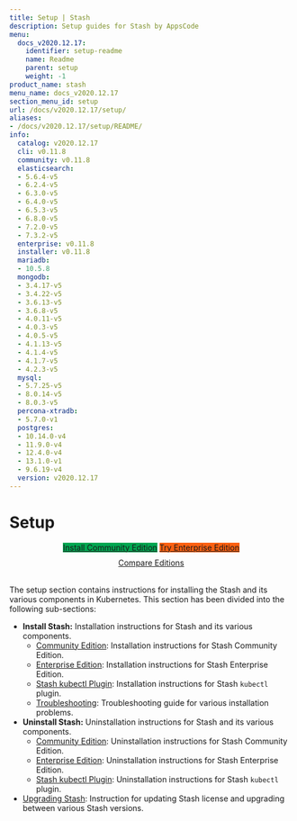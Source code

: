 ```yaml
---
title: Setup | Stash
description: Setup guides for Stash by AppsCode
menu:
  docs_v2020.12.17:
    identifier: setup-readme
    name: Readme
    parent: setup
    weight: -1
product_name: stash
menu_name: docs_v2020.12.17
section_menu_id: setup
url: /docs/v2020.12.17/setup/
aliases:
- /docs/v2020.12.17/setup/README/
info:
  catalog: v2020.12.17
  cli: v0.11.8
  community: v0.11.8
  elasticsearch:
  - 5.6.4-v5
  - 6.2.4-v5
  - 6.3.0-v5
  - 6.4.0-v5
  - 6.5.3-v5
  - 6.8.0-v5
  - 7.2.0-v5
  - 7.3.2-v5
  enterprise: v0.11.8
  installer: v0.11.8
  mariadb:
  - 10.5.8
  mongodb:
  - 3.4.17-v5
  - 3.4.22-v5
  - 3.6.13-v5
  - 3.6.8-v5
  - 4.0.11-v5
  - 4.0.3-v5
  - 4.0.5-v5
  - 4.1.13-v5
  - 4.1.4-v5
  - 4.1.7-v5
  - 4.2.3-v5
  mysql:
  - 5.7.25-v5
  - 8.0.14-v5
  - 8.0.3-v5
  percona-xtradb:
  - 5.7.0-v1
  postgres:
  - 10.14.0-v4
  - 11.9.0-v4
  - 12.4.0-v4
  - 13.1.0-v1
  - 9.6.19-v4
  version: v2020.12.17
---
```


# Setup

<div style="text-align: center;">
  <a class="button is-link is-medium is-active has-text-weight-normal" href="/docs/v2020.12.17/setup/install/community" style="background:#00A651; width: 18rem;">Install Community Edition</a>
  <a class="button is-info is-medium is-active has-text-weight-normal" href="/docs/v2020.12.17/setup/install/enterprise"  style="background:#FC6011; width: 18rem;">Try Enterprise Edition</a>
  <a style="margin-top: 10px; display: block;" href="/docs/v2020.12.17/concepts/what-is-stash/overview">Compare Editions</a>
</div>
<br>

The setup section contains instructions for installing the Stash and its various components in Kubernetes. This section has been divided into the following sub-sections:

- **Install Stash:** Installation instructions for Stash and its various components.
  - [Community Edition](/docs/v2020.12.17/setup/install/community): Installation instructions for Stash Community Edition.
  - [Enterprise Edition](/docs/v2020.12.17/setup/install/enterprise): Installation instructions for Stash Enterprise Edition.
  - [Stash kubectl Plugin](/docs/v2020.12.17/setup/install/kubectl_plugin): Installation instructions for Stash `kubectl` plugin.
  - [Troubleshooting](/docs/v2020.12.17/setup/install/troubleshoting): Troubleshooting guide for various installation problems.
- **Uninstall Stash:** Uninstallation instructions for Stash and its various components.
  - [Community Edition](/docs/v2020.12.17/setup/uninstall/community): Uninstallation instructions for Stash Community Edition.
  - [Enterprise Edition](/docs/v2020.12.17/setup/uninstall/enterprise): Uninstallation instructions for Stash Enterprise Edition.
  - [Stash kubectl Plugin](/docs/v2020.12.17/setup/uninstall/kubectl_plugin): Uninstallation instructions for Stash `kubectl` plugin.
- [Upgrading Stash](/docs/v2020.12.17/setup/upgrade): Instruction for updating Stash license and upgrading between various Stash versions.
